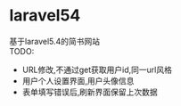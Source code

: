 # laravel54
基于laravel5.4的简书网站  
TODO:
* URL修改,不通过get获取用户id,同一url风格
* 用户个人设置界面,用户头像信息
* 表单填写错误后,刷新界面保留上次数据
